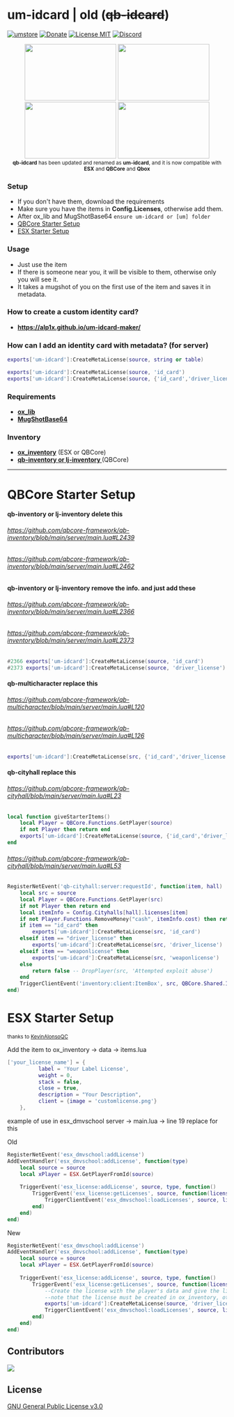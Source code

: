 # um-idcard | old (~~qb-idcard~~)
[![umstore](https://cdn.discordapp.com/attachments/715130970294059088/1044857362617470986/Baslksz-3.png)](https://uyuyorumstore.com)
[![Donate](https://cdn.discordapp.com/attachments/715130970294059088/1044848075996405820/coffee.png)](https://www.buymeacoffee.com/umcof)
[![License MIT](https://cdn.discordapp.com/attachments/715130970294059088/1044845854508449822/license.png)](https://choosealicense.com/licenses/gpl-3.0/)
[![Discord](https://cdn.discordapp.com/attachments/715130970294059088/1044855172494532628/discord.png)](https://discord.gg/cf6wkBFeYV)


<p align="center">
<img width="210" height="130" src="https://cdn.discordapp.com/attachments/1016069609897595011/1093324949227327529/identity.png">
<img width="210" height="130" src="https://cdn.discordapp.com/attachments/1016069609897595011/1093324948942106674/driverlicense.png">
<img width="210" height="130" src="https://cdn.discordapp.com/attachments/1016069609897595011/1093324949466394684/lawyerpass.png">
<img width="210" height="130" src="https://cdn.discordapp.com/attachments/1016069609897595011/1093324949692878869/weapon_license.png"><br>
 <sup><b>qb-idcard</b> has been updated and renamed as <b>um-idcard</b>, and it is now compatible with <b>ESX</b> and </b><b>QBCore</b> and <b>Qbox</b></sup> 
</p>


### Setup
* If you don't have them, download the requirements
* Make sure you have the items in **Config.Licenses**, otherwise add them.
* After ox_lib and MugShotBase64 ```ensure um-idcard or [um] folder```
* [QBCore Starter Setup](https://github.com/alp1x/um-idcard#qbcore-starter-setup)
* [ESX Starter Setup](https://github.com/alp1x/um-idcard#esx-starter-setup)

### Usage
* Just use the item
* If there is someone near you, it will be visible to them, otherwise only you will see it.
* It takes a mugshot of you on the first use of the item and saves it in metadata.

### How to create a custom identity card?
* **https://alp1x.github.io/um-idcard-maker/**

### How can I add an identity card with metadata? (for server)
```lua 
exports['um-idcard']:CreateMetaLicense(source, string or table)

exports['um-idcard']:CreateMetaLicense(source, 'id_card')
exports['um-idcard']:CreateMetaLicense(source, {'id_card','driver_license','weaponlicense','lawyerpass'})
```

### Requirements
* **[ox_lib](https://github.com/overextended/ox_lib/releases)**
* **[MugShotBase64](https://github.com/BaziForYou/MugShotBase64)**

### Inventory
* **[ox_inventory](https://github.com/overextended/ox_inventory/releases)** (ESX or QBCore)
* **[qb-inventory or lj-inventory ](https://github.com/qbcore-framework/qb-inventory)** (QBCore)

___

# QBCore Starter Setup
#### qb-inventory or lj-inventory delete this
######  https://github.com/qbcore-framework/qb-inventory/blob/main/server/main.lua#L2439
###### https://github.com/qbcore-framework/qb-inventory/blob/main/server/main.lua#L2462

#### qb-inventory or lj-inventory remove the info. and just add these
###### https://github.com/qbcore-framework/qb-inventory/blob/main/server/main.lua#L2366
###### https://github.com/qbcore-framework/qb-inventory/blob/main/server/main.lua#L2373
```lua 
#2366 exports['um-idcard']:CreateMetaLicense(source, 'id_card')
#2373 exports['um-idcard']:CreateMetaLicense(source, 'driver_license')
```

#### qb-multicharacter replace this
###### https://github.com/qbcore-framework/qb-multicharacter/blob/main/server/main.lua#L120
###### https://github.com/qbcore-framework/qb-multicharacter/blob/main/server/main.lua#L126
```lua 
exports['um-idcard']:CreateMetaLicense(src, {'id_card','driver_license'})
```

#### qb-cityhall replace this
###### https://github.com/qbcore-framework/qb-cityhall/blob/main/server/main.lua#L23
```lua 
local function giveStarterItems()
    local Player = QBCore.Functions.GetPlayer(source)
    if not Player then return end
    exports['um-idcard']:CreateMetaLicense(source, {'id_card','driver_license'})
end
```
###### https://github.com/qbcore-framework/qb-cityhall/blob/main/server/main.lua#L53
```lua
RegisterNetEvent('qb-cityhall:server:requestId', function(item, hall)
    local src = source
    local Player = QBCore.Functions.GetPlayer(src)
    if not Player then return end
    local itemInfo = Config.Cityhalls[hall].licenses[item]
    if not Player.Functions.RemoveMoney("cash", itemInfo.cost) then return TriggerClientEvent('QBCore:Notify', src, ('You don\'t have enough money on you, you need %s cash'):format(itemInfo.cost), 'error') end
    if item == "id_card" then
        exports['um-idcard']:CreateMetaLicense(src, 'id_card')
    elseif item == "driver_license" then
        exports['um-idcard']:CreateMetaLicense(src, 'driver_license')
    elseif item == "weaponlicense" then
        exports['um-idcard']:CreateMetaLicense(src, 'weaponlicense')
    else
        return false -- DropPlayer(src, 'Attempted exploit abuse')
    end
    TriggerClientEvent('inventory:client:ItemBox', src, QBCore.Shared.Items[item], 'add')
end)
```

# ESX Starter Setup
<sup>thanks to [KevinAlonsoQC](https://github.com/KevinAlonsoQC)</sup>

Add the item to ox_inventory -> data -> items.lua
```lua
['your_license_name'] = {
          label = 'Your Label License',
          weight = 0,
          stack = false,
          close = true,
          description = "Your Description",
          client = {image = 'customlicense.png'}
	},
```

example of use in esx_dmvschool server -> main.lua -> line 19 replace for this

Old
```lua
RegisterNetEvent('esx_dmvschool:addLicense')
AddEventHandler('esx_dmvschool:addLicense', function(type)
	local source = source
	local xPlayer = ESX.GetPlayerFromId(source)
	
	TriggerEvent('esx_license:addLicense', source, type, function()
		TriggerEvent('esx_license:getLicenses', source, function(licenses)
			TriggerClientEvent('esx_dmvschool:loadLicenses', source, licenses)
		end)
	end)
end)
```
New

```lua
RegisterNetEvent('esx_dmvschool:addLicense')
AddEventHandler('esx_dmvschool:addLicense', function(type)
	local source = source
	local xPlayer = ESX.GetPlayerFromId(source)
 
	TriggerEvent('esx_license:addLicense', source, type, function()
		TriggerEvent('esx_license:getLicenses', source, function(licenses)
   			--Create the license with the player's data and give the license to the player
   			--note that the license must be created in ox_inventory, otherwise it will fail.
   			exports['um-idcard']:CreateMetaLicense(source, 'driver_license')
			TriggerClientEvent('esx_dmvschool:loadLicenses', source, licenses)
		end)
	end)
end)
```

## Contributors 
<a href="https://github.com/alp1x/um-idcard/graphs/contributors">
  <img src="https://contrib.rocks/image?repo=alp1x/um-idcard" />
</a>

## License
[GNU General Public License v3.0](https://choosealicense.com/licenses/gpl-3.0/)

